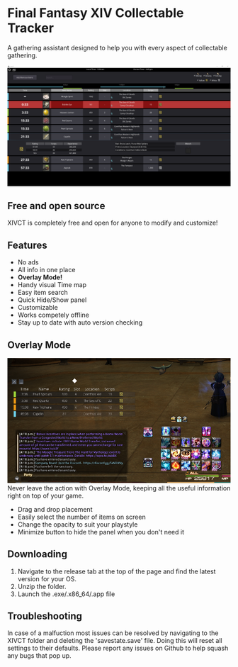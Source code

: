 # Final Fantasy XIV Collectable Tracker

A gathering assistant designed to help you with every aspect of collectable gathering.

![MainScreen](/Screencaps/MainView.png)

## Free and open source
XIVCT is completely free and open for anyone to modify and customize!

## Features
* No ads
* All info in one place
* __Overlay Mode!__
* Handy visual Time map
* Easy item search
* Quick Hide/Show panel
* Customizable
* Works competely offline
* Stay up to date with auto version checking

## Overlay Mode
![OverlayMode](/Screencaps/OverlayView.png)
Never leave the action with Overlay Mode, keeping all the useful information right on top of your game.
 * Drag and drop placement
 * Easily select the number of items on screen
 * Change the opacity to suit your playstyle
 * Minimize button to hide the panel when you don't need it
 
## Downloading
1. Navigate to the release tab at the top of the page and find the latest version for your OS.
2. Unzip the folder.
3. Launch the .exe/.x86_64/.app file

## Troubleshooting
In case of a malfuction most issues can be resolved by navigating to the XIVCT folder and deleting the 'savestate.save' file. Doing this will reset all settings to their defaults.
Please report any issues on Github to help squash any bugs that pop up.
